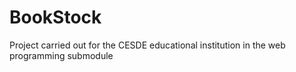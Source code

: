 # BookStock
Project carried out for the CESDE educational institution in the web programming submodule
